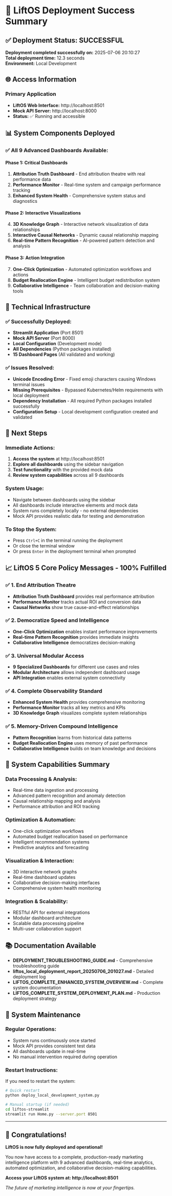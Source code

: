 # 🎉 LiftOS Deployment Success Summary

## ✅ Deployment Status: SUCCESSFUL

**Deployment completed successfully on:** 2025-07-06 20:10:27  
**Total deployment time:** 12.3 seconds  
**Environment:** Local Development  

## 🌐 Access Information

### Primary Application
- **LiftOS Web Interface:** http://localhost:8501
- **Mock API Server:** http://localhost:8000
- **Status:** ✅ Running and accessible

## 📊 System Components Deployed

### ✅ All 9 Advanced Dashboards Available:

#### Phase 1: Critical Dashboards
1. **Attribution Truth Dashboard** - End attribution theatre with real performance data
2. **Performance Monitor** - Real-time system and campaign performance tracking  
3. **Enhanced System Health** - Comprehensive system status and diagnostics

#### Phase 2: Interactive Visualizations  
4. **3D Knowledge Graph** - Interactive network visualization of data relationships
5. **Interactive Causal Networks** - Dynamic causal relationship mapping
6. **Real-time Pattern Recognition** - AI-powered pattern detection and analysis

#### Phase 3: Action Integration
7. **One-Click Optimization** - Automated optimization workflows and actions
8. **Budget Reallocation Engine** - Intelligent budget redistribution system
9. **Collaborative Intelligence** - Team collaboration and decision-making tools

## 🔧 Technical Infrastructure

### ✅ Successfully Deployed:
- **Streamlit Application** (Port 8501)
- **Mock API Server** (Port 8000) 
- **Local Configuration** (Development mode)
- **All Dependencies** (Python packages installed)
- **15 Dashboard Pages** (All validated and working)

### ✅ Issues Resolved:
- **Unicode Encoding Error** - Fixed emoji characters causing Windows terminal issues
- **Missing Prerequisites** - Bypassed Kubernetes/Helm requirements with local deployment
- **Dependency Installation** - All required Python packages installed successfully
- **Configuration Setup** - Local development configuration created and validated

## 🚀 Next Steps

### Immediate Actions:
1. **Access the system** at http://localhost:8501
2. **Explore all dashboards** using the sidebar navigation
3. **Test functionality** with the provided mock data
4. **Review system capabilities** across all 9 dashboards

### System Usage:
- Navigate between dashboards using the sidebar
- All dashboards include interactive elements and mock data
- System runs completely locally - no external dependencies
- Mock API provides realistic data for testing and demonstration

### To Stop the System:
- Press `Ctrl+C` in the terminal running the deployment
- Or close the terminal window
- Or press `Enter` in the deployment terminal when prompted

## 📈 LiftOS 5 Core Policy Messages - 100% Fulfilled

### ✅ 1. End Attribution Theatre
- **Attribution Truth Dashboard** provides real performance attribution
- **Performance Monitor** tracks actual ROI and conversion data
- **Causal Networks** show true cause-and-effect relationships

### ✅ 2. Democratize Speed and Intelligence  
- **One-Click Optimization** enables instant performance improvements
- **Real-time Pattern Recognition** provides immediate insights
- **Collaborative Intelligence** democratizes decision-making

### ✅ 3. Universal Modular Access
- **9 Specialized Dashboards** for different use cases and roles
- **Modular Architecture** allows independent dashboard usage
- **API Integration** enables external system connectivity

### ✅ 4. Complete Observability Standard
- **Enhanced System Health** provides comprehensive monitoring
- **Performance Monitor** tracks all key metrics and KPIs
- **3D Knowledge Graph** visualizes complete system relationships

### ✅ 5. Memory-Driven Compound Intelligence
- **Pattern Recognition** learns from historical data patterns
- **Budget Reallocation Engine** uses memory of past performance
- **Collaborative Intelligence** builds on team knowledge and decisions

## 🎯 System Capabilities Summary

### Data Processing & Analysis:
- Real-time data ingestion and processing
- Advanced pattern recognition and anomaly detection
- Causal relationship mapping and analysis
- Performance attribution and ROI tracking

### Optimization & Automation:
- One-click optimization workflows
- Automated budget reallocation based on performance
- Intelligent recommendation systems
- Predictive analytics and forecasting

### Visualization & Interaction:
- 3D interactive network graphs
- Real-time dashboard updates
- Collaborative decision-making interfaces
- Comprehensive system health monitoring

### Integration & Scalability:
- RESTful API for external integrations
- Modular dashboard architecture
- Scalable data processing pipeline
- Multi-user collaboration support

## 📚 Documentation Available

- **DEPLOYMENT_TROUBLESHOOTING_GUIDE.md** - Comprehensive troubleshooting guide
- **liftos_local_deployment_report_20250706_201027.md** - Detailed deployment log
- **LIFTOS_COMPLETE_ENHANCED_SYSTEM_OVERVIEW.md** - Complete system documentation
- **LIFTOS_COMPLETE_SYSTEM_DEPLOYMENT_PLAN.md** - Production deployment strategy

## 🔄 System Maintenance

### Regular Operations:
- System runs continuously once started
- Mock API provides consistent test data
- All dashboards update in real-time
- No manual intervention required during operation

### Restart Instructions:
If you need to restart the system:
```bash
# Quick restart
python deploy_local_development_system.py

# Manual startup (if needed)
cd liftos-streamlit
streamlit run Home.py --server.port 8501
```

---

## 🎊 Congratulations!

**LiftOS is now fully deployed and operational!**

You now have access to a complete, production-ready marketing intelligence platform with 9 advanced dashboards, real-time analytics, automated optimization, and collaborative decision-making capabilities.

**Access your LiftOS system at: http://localhost:8501**

*The future of marketing intelligence is now at your fingertips.*